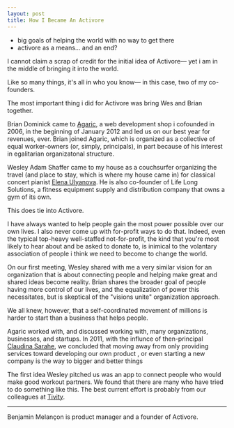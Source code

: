 ```yaml
---
layout: post
title: How I Became An Activore
---
```


 - big goals of helping the world with no way to get there
 - activore as a means... and an end?

I cannot claim a scrap of credit for the initial idea of Activore— yet i am in the middle of bringing it into the world.

Like so many things, it's all in who you know— in this case, two of my co-founders.

The most important thing i did for Activore was bring Wes and Brian together.

Brian Dominick came to <a href="http://agaric.com/">Agaric</a>, a web development shop i cofounded in 2006, in the beginning of January 2012 and led us on our best year for revenues, ever.  Brian joined Agaric, which is organized as a collective of equal worker-owners (or, simply, principals), in part because of his interest in egalitarian organizatonal structure.

Wesley Adam Shaffer came to my house as a couchsurfer organizing the travel (and place to stay, which is where my house came in) for classical concert pianist <a href="http://elena-ulyanova.com/">Elena Ulyanova</a>.  He is also co-founder of Life Long Solutions, a fitness equipment supply and distribution company that owns a gym of its own.

This does tie into Activore.

I have always wanted to help people gain the most power possible over our own lives.  I also never come up with for-profit ways to do that.  Indeed, even the typical top-heavy well-staffed not-for-profit, the kind that you're most likely to hear about and be asked to donate to, is inimical to the volantary association of people i think we need to become to change the world.

On our first meeting, Wesley shared with me a very similar vision for an organization that is about connecting people and helping make great and shared ideas become reality.  Brian shares the broader goal of people having more control of our lives, and the equalization of power this necessitates, but is skeptical of the "visions unite" organization approach.

We all knew, however, that a self-coordinated movement of millions is harder to start than a business that helps people.

Agaric worked with, and discussed working with, many organizations, businesses, and startups.  In 2011, with the influnce of then-principal <a href="http://misscs.com/">Claudina Sarahe</a>, we concluded that moving away from only providing services toward developing our own product , or even starting a new company is the way to bigger and better things

The first idea Wesley pitched us was an app to connect people who would make good workout partners.  We found that there are many who have tried to do something like this.  The best current effort is probably from our colleagues at <a href="http://tivity.us/">Tivity</a>.

---
Benjamin Melançon is product manager and a founder of Activore.
